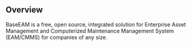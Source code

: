 ## Overview
BaseEAM is a free, open source, integrated solution for Enterprise Asset Management and Computerized Maintenance Management System (EAM/CMMS) for companies of any size.
